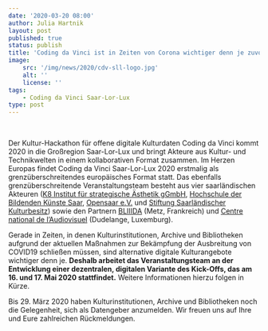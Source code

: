 ```yaml
---
date: '2020-03-20 08:00'
author: Julia Hartnik
layout: post
published: true
status: publish
title: 'Coding da Vinci ist in Zeiten von Corona wichtiger denn je zuvor'
image:
    src: '/img/news/2020/cdv-sll-logo.jpg'
    alt: ''
    license: ''
tags:
    - Coding da Vinci Saar-Lor-Lux
type: post
---
```

<br/>
<p>Der Kultur-Hackathon für offene digitale Kulturdaten Coding da Vinci kommt 2020 in die Großregion Saar-Lor-Lux und bringt Akteure aus Kultur- und Technikwelten in einem kollaborativen Format zusammen. Im Herzen Europas findet Coding da Vinci Saar-Lor-Lux 2020 erstmalig als grenzüberschreitendes europäisches Format statt. Das ebenfalls grenzüberschreitende Veranstaltungsteam besteht aus vier saarländischen Akteuren (<a href="https://www.k8.design/k8-start" target="_blank">K8 Institut für strategische Ästhetik gGmbH</a>, <a href="https://www.hbksaar.de/startseite" target="_blank">Hochschule der Bildenden Künste Saar</a>, <a href="https://opensaar.de/" target="_blank">Opensaar e.V.</a> und <a href="https://www.kulturbesitz.de/" target="_blank">Stiftung Saarländischer Kulturbesitz</a>) sowie den Partnern <a href="https://www.bliiida.fr/" target="_blank">BLIIIDA</a> (Metz, Frankreich) und <a href="http://cna.public.lu/fr/index.html" target="_blank">Centre national de l’Audiovisuel</a> (Dudelange, Luxemburg).</p>

<p>Gerade in Zeiten, in denen Kulturinstitutionen, Archive und Bibliotheken aufgrund der aktuellen Maßnahmen zur Bekämpfung der Ausbreitung von COVID19 schließen müssen, sind alternative digitale Kulturangebote wichtiger denn je. <b>Deshalb arbeitet das Veranstaltungsteam an der Entwicklung einer dezentralen, digitalen Variante des Kick-Offs, das am 16. und 17. Mai 2020 stattfindet.</b> Weitere Informationen hierzu folgen in Kürze.</p>

<p>Bis 29. März 2020 haben Kulturinstitutionen, Archive und Bibliotheken noch die Gelegenheit, sich als Datengeber anzumelden. Wir freuen uns auf Ihre und Eure zahlreichen Rückmeldungen.</p>